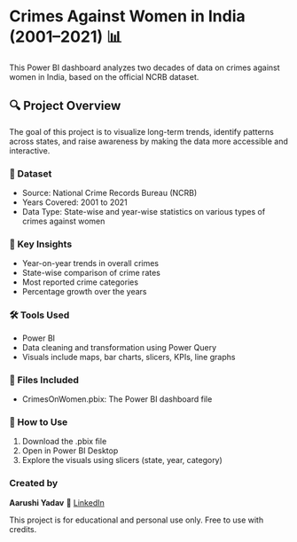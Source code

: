# Crimes Against Women in India (2001–2021) 📊

This Power BI dashboard analyzes two decades of data on crimes against women in India, based on the official NCRB dataset.

## 🔍 Project Overview

The goal of this project is to visualize long-term trends, identify patterns across states, and raise awareness by making the data more accessible and interactive.

### 📂 Dataset
- Source: National Crime Records Bureau (NCRB)
- Years Covered: 2001 to 2021
- Data Type: State-wise and year-wise statistics on various types of crimes against women

### 📌 Key Insights
- Year-on-year trends in overall crimes
- State-wise comparison of crime rates
- Most reported crime categories
- Percentage growth over the years

### 🛠 Tools Used
- Power BI
- Data cleaning and transformation using Power Query
- Visuals include maps, bar charts, slicers, KPIs, line graphs

### 📁 Files Included
- CrimesOnWomen.pbix: The Power BI dashboard file

### 🔗 How to Use
1. Download the .pbix file
2. Open in Power BI Desktop
3. Explore the visuals using slicers (state, year, category)

### Created by
**Aarushi Yadav**
📎
[LinkedIn](www.linkedin.com/in/aarushi-yadav-6b0024289)

This project is for educational and personal use only. Free to use with credits.


